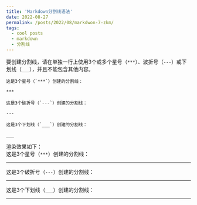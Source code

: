 ```yaml
---
title: 'Markdown分割线语法'
date: 2022-08-27
permalink: /posts/2022/08/markdwon-7-zkm/
tags:
  - cool posts
  - markdown
  - 分割线
---
```

要创建分割线，请在单独一行上使用3个或多个星号（`***`）、波折号（`---`）或下划线（`___`），并且不能包含其他内容。  
```
这是3个星号（`***`）创建的分割线：  

***

这是3个破折号（`---`）创建的分割线：  

---

这是3个下划线（`___`）创建的分割线：  

___
```  
渲染效果如下：  
这是3个星号（`***`）创建的分割线：  

***

这是3个破折号（`---`）创建的分割线：  

---

这是3个下划线（`___`）创建的分割线：  

___

